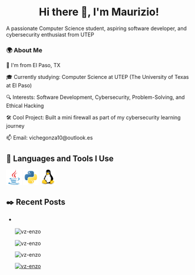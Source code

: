 <h1 align = "center">Hi there 👋, I'm Maurizio!</h1>
<p>A passionate Computer Science student, aspiring software developer, and cybersecurity enthusiast from UTEP</p>

### 🌍 **About Me**
<p> 📍 I'm from El Paso, TX</p>
<p> 🎓 Currently studying: Computer Science at UTEP (The University of Texas at El Paso)</p>
<p> 🔍 Interests: Software Development, Cybersecurity, Problem-Solving, and Ethical Hacking</p>
<p> 🛠 Cool Project: Built a mini firewall as part of my cybersecurity learning journey</p>
<p> 📫 Email: vichegonza10@outlook.es</p>

<h2>🚀 Languages and Tools I Use</h2>
<p><a target="_blank" href="https://raw.githubusercontent.com/devicons/devicon/master/icons/java/java-original.svg" style="display: inline-block;"><img src="https://raw.githubusercontent.com/devicons/devicon/master/icons/java/java-original.svg" alt="java" width="42" height="42" /></a>
<a target="_blank" href="https://raw.githubusercontent.com/devicons/devicon/master/icons/python/python-original.svg" style="display: inline-block;"><img src="https://raw.githubusercontent.com/devicons/devicon/master/icons/python/python-original.svg" alt="python" width="42" height="42" /></a>
<a target="_blank" href="https://raw.githubusercontent.com/devicons/devicon/master/icons/linux/linux-original.svg" style="display: inline-block;"><img src="https://raw.githubusercontent.com/devicons/devicon/master/icons/linux/linux-original.svg" alt="linux" width="42" height="42" /></a></p>
<h2>✒️ Recent Posts</h2>
<ul>
<li><a target="_blank" href=""></a></li>
<p><img align="center" src="https://github-readme-stats.vercel.app/api?username=vz-enzo&show_icons=true&locale=en" alt="vz-enzo" /></p>
<p><img align="center" src="https://github-readme-streak-stats.herokuapp.com/?user=vz-enzo&" alt="vz-enzo" /></p>
<p><img src="https://github-readme-stats.vercel.app/api/top-langs?username=vz-enzo&show_icons=true&locale=en&layout=compact" alt="vz-enzo" /></p>
<p><a href="https://github.com/ryo-ma/github-profile-trophy"><img src="https://github-profile-trophy.vercel.app/?username=vz-enzo" alt="vz-enzo" /></a></p>
